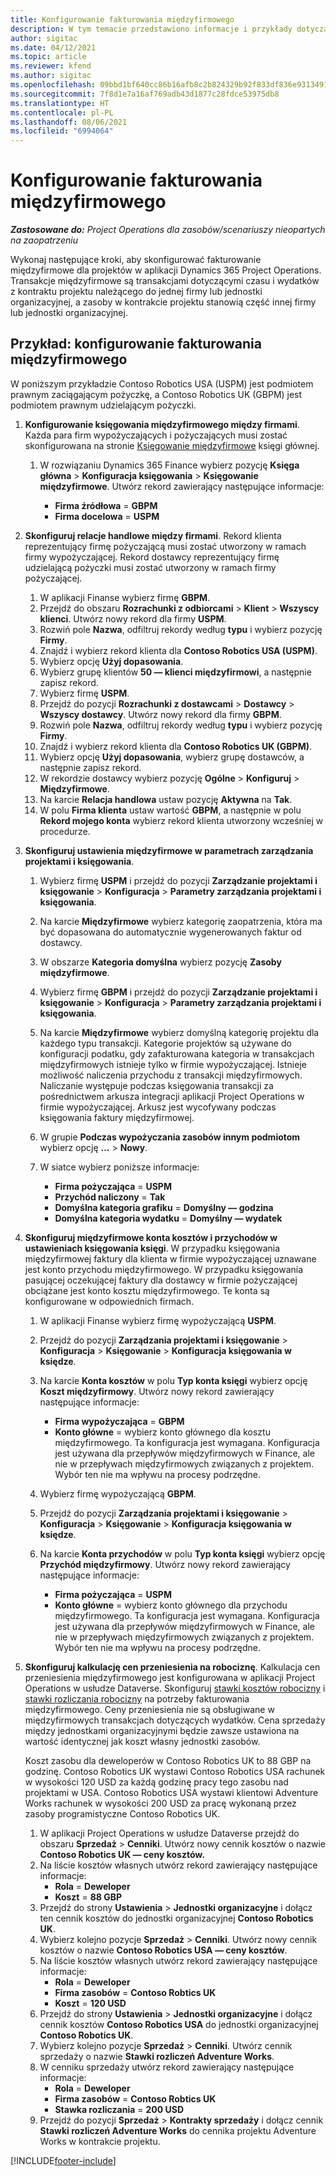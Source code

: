 ```yaml
---
title: Konfigurowanie fakturowania międzyfirmowego
description: W tym temacie przedstawiono informacje i przykłady dotyczące konfigurowania fakturowania międzyfirmowego dla projektów.
author: sigitac
ms.date: 04/12/2021
ms.topic: article
ms.reviewer: kfend
ms.author: sigitac
ms.openlocfilehash: 09bbd1bf640cc86b16afb8c2b824329b92f833df836e9313491d57a2f1646440
ms.sourcegitcommit: 7f8d1e7a16af769adb43d1877c28fdce53975db8
ms.translationtype: HT
ms.contentlocale: pl-PL
ms.lasthandoff: 08/06/2021
ms.locfileid: "6994064"
---
```

# <a name="configure-intercompany-invoicing"></a>Konfigurowanie fakturowania międzyfirmowego

_**Zastosowane do:** Project Operations dla zasobów/scenariuszy nieopartych na zaopatrzeniu_

Wykonaj następujące kroki, aby skonfigurować fakturowanie międzyfirmowe dla projektów w aplikacji Dynamics 365 Project Operations. Transakcje międzyfirmowe są transakcjami dotyczącymi czasu i wydatków z kontraktu projektu należącego do jednej firmy lub jednostki organizacyjnej, a zasoby w kontrakcie projektu stanowią część innej firmy lub jednostki organizacyjnej.

## <a name="example-configure-intercompany-invoicing"></a>Przykład: konfigurowanie fakturowania międzyfirmowego

W poniższym przykładzie Contoso Robotics USA (USPM) jest podmiotem prawnym zaciągającym pożyczkę, a Contoso Robotics UK (GBPM) jest podmiotem prawnym udzielającym pożyczki. 

1. **Konfigurowanie księgowania międzyfirmowego między firmami**. Każda para firm wypożyczających i pożyczających musi zostać skonfigurowana na stronie [Księgowanie międzyfirmowe](/dynamics365/finance/general-ledger/intercompany-accounting-setup) księgi głównej.
    
    1. W rozwiązaniu Dynamics 365 Finance wybierz pozycję **Księga główna** > **Konfiguracja księgowania** > **Księgowanie międzyfirmowe**. Utwórz rekord zawierający następujące informacje:

        - **Firma źródłowa** = **GBPM**
        - **Firma docelowa** = **USPM**

2. **Skonfiguruj relacje handlowe między firmami**. Rekord klienta reprezentujący firmę pożyczającą musi zostać utworzony w ramach firmy wypożyczającej. Rekord dostawcy reprezentujący firmę udzielającą pożyczki musi zostać utworzony w ramach firmy pożyczającej.

     1. W aplikacji Finanse wybierz firmę **GBPM**.
     2. Przejdź do obszaru **Rozrachunki z odbiorcami** > **Klient** > **Wszyscy klienci**. Utwórz nowy rekord dla firmy **USPM**.
     3. Rozwiń pole **Nazwa**, odfiltruj rekordy według **typu** i wybierz pozycję **Firmy**. 
     4. Znajdź i wybierz rekord klienta dla **Contoso Robotics USA (USPM)**.
     5. Wybierz opcję **Użyj dopasowania**. 
     6. Wybierz grupę klientów **50 — klienci międzyfirmowi**, a następnie zapisz rekord.
     7. Wybierz firmę **USPM**.
     8. Przejdź do pozycji **Rozrachunki z dostawcami** > **Dostawcy** > **Wszyscy dostawcy**. Utwórz nowy rekord dla firmy **GBPM**.
     9. Rozwiń pole **Nazwa**, odfiltruj rekordy według **typu** i wybierz pozycję **Firmy**. 
     10. Znajdź i wybierz rekord klienta dla **Contoso Robotics UK (GBPM)**.
     11. Wybierz opcję **Użyj dopasowania**, wybierz grupę dostawców, a następnie zapisz rekord.
     12. W rekordzie dostawcy wybierz pozycję **Ogólne** > **Konfiguruj** > **Międzyfirmowe**.
     13. Na karcie **Relacja handlowa** ustaw pozycję **Aktywna** na **Tak**.
     14. W polu **Firma klienta** ustaw wartość **GBPM**, a następnie w polu **Rekord mojego konta** wybierz rekord klienta utworzony wcześniej w procedurze.

3. **Skonfiguruj ustawienia międzyfirmowe w parametrach zarządzania projektami i księgowania**. 

    1. Wybierz firmę **USPM** i przejdź do pozycji **Zarządzanie projektami i księgowanie** > **Konfiguracja** > **Parametry zarządzania projektami i księgowania**.
    2. Na karcie **Międzyfirmowe** wybierz kategorię zaopatrzenia, która ma być dopasowana do automatycznie wygenerowanych faktur od dostawcy.
    3. W obszarze **Kategoria domyślna** wybierz pozycję **Zasoby międzyfirmowe**.
    4. Wybierz firmę **GBPM** i przejdź do pozycji **Zarządzanie projektami i księgowanie** > **Konfiguracja** > **Parametry zarządzania projektami i księgowania**.
    5. Na karcie **Międzyfirmowe** wybierz domyślną kategorię projektu dla każdego typu transakcji. Kategorie projektów są używane do konfiguracji podatku, gdy zafakturowana kategoria w transakcjach międzyfirmowych istnieje tylko w firmie wypożyczającej. Istnieje możliwość naliczenia przychodu z transakcji międzyfirmowych. Naliczanie występuje podczas księgowania transakcji za pośrednictwem arkusza integracji aplikacji Project Operations w firmie wypożyczającej. Arkusz jest wycofywany podczas księgowania faktury międzyfirmowej.
    6. W grupie **Podczas wypożyczania zasobów innym podmiotom** wybierz opcję **...** > **Nowy**. 
    7. W siatce wybierz poniższe informacje:

          - **Firma pożyczająca** = **USPM**
          - **Przychód naliczony** = **Tak**
          - **Domyślna kategoria grafiku** = **Domyślny — godzina**
          - **Domyślna kategoria wydatku** = **Domyślny — wydatek**

4. **Skonfiguruj międzyfirmowe konta kosztów i przychodów w ustawieniach księgowania księgi**. W przypadku księgowania międzyfirmowej faktury dla klienta w firmie wypożyczającej uznawane jest konto przychodu międzyfirmowego. W przypadku księgowania pasującej oczekującej faktury dla dostawcy w firmie pożyczającej obciążane jest konto kosztu międzyfirmowego. Te konta są konfigurowane w odpowiednich firmach. 
      
     1. W aplikacji Finanse wybierz firmę wypożyczającą **USPM**. 
     2. Przejdź do pozycji **Zarządzania projektami i księgowanie** > **Konfiguracja** > **Księgowanie** > **Konfiguracja księgowania w księdze**. 
     3. Na karcie **Konta kosztów** w polu **Typ konta księgi** wybierz opcję **Koszt międzyfirmowy**. Utwórz nowy rekord zawierający następujące informacje:
      
        - **Firma wypożyczająca** = **GBPM**
        - **Konto główne** = wybierz konto głównego dla kosztu międzyfirmowego. Ta konfiguracja jest wymagana. Konfiguracja jest używana dla przepływów międzyfirmowych w Finance, ale nie w przepływach międzyfirmowych związanych z projektem. Wybór ten nie ma wpływu na procesy podrzędne. 
        
     4. Wybierz firmę wypożyczającą **GBPM**. 
     5. Przejdź do pozycji **Zarządzania projektami i księgowanie** > **Konfiguracja** > **Księgowanie** > **Konfiguracja księgowania w księdze**. 
     6. Na karcie **Konta przychodów** w polu **Typ konta księgi** wybierz opcję **Przychód międzyfirmowy**. Utwórz nowy rekord zawierający następujące informacje:

        - **Firma pożyczająca** = **USPM**
        - **Konto główne** = wybierz konto głównego dla przychodu międzyfirmowego. Ta konfiguracja jest wymagana. Konfiguracja jest używana dla przepływów międzyfirmowych w Finance, ale nie w przepływach międzyfirmowych związanych z projektem. Wybór ten nie ma wpływu na procesy podrzędne. 

5. **Skonfiguruj kalkulację cen przeniesienia na robociznę**. Kalkulacja cen przeniesienia międzyfirmowego jest konfigurowana w aplikacji Project Operations w usłudze Dataverse. Skonfiguruj [stawki kosztów robocizny](../pricing-costing/set-up-labor-cost-rate.md#transfer-pricing-and-costs-for-resources-outside-of-your-division-or-legal-entity) i [stawki rozliczania robocizny](../pricing-costing/set-up-labor-bill-rate.md#transfer-pricing-or-set-up-bill-rates-for-resources-from-other-organizational-units-or-divisions) na potrzeby fakturowania międzyfirmowego. Ceny przeniesienia nie są obsługiwane w międzyfirmowych transakcjach dotyczących wydatków. Cena sprzedaży między jednostkami organizacyjnymi będzie zawsze ustawiona na wartość identycznej jak koszt własny jednostki zasobów.

      Koszt zasobu dla deweloperów w Contoso Robotics UK to 88 GBP na godzinę. Contoso Robotics UK wystawi Contoso Robotics USA rachunek w wysokości 120 USD za każdą godzinę pracy tego zasobu nad projektami w USA. Contoso Robotics USA wystawi klientowi Adventure Works rachunek w wysokości 200 USD za pracę wykonaną przez zasoby programistyczne Contoso Robotics UK.

      1. W aplikacji Project Operations w usłudze Dataverse przejdź do obszaru **Sprzedaż** > **Cenniki**. Utwórz nowy cennik kosztów o nazwie **Contoso Robotics UK — ceny kosztów.** 
      2. Na liście kosztów własnych utwórz rekord zawierający następujące informacje:
         - **Rola** = **Deweloper**
         - **Koszt** = **88 GBP**
      3. Przejdź do strony **Ustawienia** > **Jednostki organizacyjne** i dołącz ten cennik kosztów do jednostki organizacyjnej **Contoso Robotics UK**.
      4. Wybierz kolejno pozycje **Sprzedaż** > **Cenniki**. Utwórz nowy cennik kosztów o nazwie **Contoso Robotics USA — ceny kosztów**. 
      5. Na liście kosztów własnych utwórz rekord zawierający następujące informacje:
          - **Rola** = **Deweloper**
          - **Firma zasobów** = **Contoso Robtics UK**
          - **Koszt** = **120 USD**
      6. Przejdź do strony **Ustawienia** > **Jednostki organizacyjne** i dołącz cennik kosztów **Contoso Robotics USA** do jednostki organizacyjnej **Contoso Robotics UK**.
      7. Wybierz kolejno pozycje **Sprzedaż** > **Cenniki**. Utwórz cennik sprzedaży o nazwie **Stawki rozliczeń Adventure Works**. 
      8. W cenniku sprzedaży utwórz rekord zawierający następujące informacje:
          - **Rola** = **Deweloper**
          - **Firma zasobów** = **Contoso Robtics UK**
          - **Stawka rozliczania** = **200 USD**
      9. Przejdź do pozycji **Sprzedaż** > **Kontrakty sprzedaży** i dołącz cennik **Stawki rozliczeń Adventure Works** do cennika projektu Adventure Works w kontrakcie projektu.


[!INCLUDE[footer-include](../includes/footer-banner.md)]

